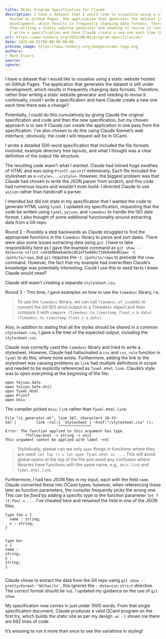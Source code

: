 ```yaml
---
title: OCaml Program Specification for Claude
description: I have a dataset that I would like to visualise using a static website
  hosted on GitHub Pages. The application that generates the dataset is still under
  development, which results in frequently changing data formats. Therefore, rather
  than writing a static website generator and needing to revise it continually, could
  I write a specification and have Claude create a new one each time there was a change?
url: https://www.tunbury.org/2025/08/01/program-specification/
date: 2025-08-01T00:00:00-00:00
preview_image: https://www.tunbury.org/images/ocaml-logo.png
authors:
- Mark Elvers
source:
ignore:
---
```


<p>I have a dataset that I would like to visualise using a static website hosted on GitHub Pages. The application that generates the dataset is still under development, which results in frequently changing data formats. Therefore, rather than writing a static website generator and needing to revise it continually, could I write a specification and have Claude create a new one each time there was a change?</p>

<p>Potentially, I could do this cumulatively by giving Claude the original specification and code and then the new specification, but my chosen approach is to see if Claude can create the application in one pass from the specification. I’ve also chosen to do this using Claude Sonnet’s web interface; obviously, the code I will request will be in OCaml.</p>

<p>I wrote a detailed 500-word specification that included the file formats involved, example directory tree layouts, and what I thought was a clear definition of the output file structure.</p>

<p>The resulting code wasn’t what I wanted: Claude had inlined huge swathes of HTML and was using <code class="language-plaintext highlighter-rouge">Printf.sprintf</code> extensively. Each file included the stylesheet as a <code class="language-plaintext highlighter-rouge">&lt;style&gt;...&lt;/style&gt;</code>. However, the biggest problem was that Claude had chosen to write the JSON parser from scratch, and this code had numerous issues and wouldn’t even build. I directed Claude to use <code class="language-plaintext highlighter-rouge">yojson</code> rather than handcraft a parser.</p>

<p>I intended but did not state in my specification that I wanted the code to generate HTML using <code class="language-plaintext highlighter-rouge">tyxml</code>. I updated my specification, requesting that the code be written using <code class="language-plaintext highlighter-rouge">tyxml</code>, <code class="language-plaintext highlighter-rouge">yojson</code>, and <code class="language-plaintext highlighter-rouge">timedesc</code> to handle the ISO date format. I also thought of some additional functionality around extracting data from a Git repo.</p>

<p>Round 2 - Possibly a step backwards as Claude struggled to find the appropriate functions in the <code class="language-plaintext highlighter-rouge">timedesc</code> library to parse and sort dates. There were also some issues extracting data using <code class="language-plaintext highlighter-rouge">git</code>. I have to take responsibility here as I gave the example command as <code class="language-plaintext highlighter-rouge">git show --date=iso-strict ce03608b4ba656c052ef5e868cf34b9e86d02aac -C /path/to/repo</code>, but <code class="language-plaintext highlighter-rouge">git</code> requires the <code class="language-plaintext highlighter-rouge">-C /path/to/repo</code> to precede the <code class="language-plaintext highlighter-rouge">show</code> command. However, the fact that my example had overwritten Claude’s <em>knowledge</em> was potentially interesting. Could I use this to seed facts I knew Claude would need?</p>

<p>Claude still wasn’t creating a separate <code class="language-plaintext highlighter-rouge">stylesheet.css</code>.</p>

<p>Round 3 - This time, I gave examples on how to use the <code class="language-plaintext highlighter-rouge">timedesc</code> library, i.e.</p>

<blockquote>
  <p>To use the <code class="language-plaintext highlighter-rouge">timedesc</code> library, we can call <code class="language-plaintext highlighter-rouge">Timedesc.of_iso8601</code> to convert the Git ISO strict output to a Timedesc object and then compare it with <code class="language-plaintext highlighter-rouge">compare (Timedesc.to_timestamp_float_s b.date) (Timedesc.to_timestamp_float_s a.date)</code>.</p>
</blockquote>

<p>Also, in addition to stating that all the styles should be shared in a common <code class="language-plaintext highlighter-rouge">stylesheet.css</code>, I gave a file tree of the expected output, including the <code class="language-plaintext highlighter-rouge">stylesheet.css</code>.</p>

<p>Claude now correctly used the <code class="language-plaintext highlighter-rouge">timedesc</code> library and tried to write a stylesheet. However, Claude had hallucinated a <code class="language-plaintext highlighter-rouge">css</code> and <code class="language-plaintext highlighter-rouge">css_rule</code> function in <code class="language-plaintext highlighter-rouge">tyxml</code> to do this, where none exists. Furthermore, adding the link to the stylesheet was causing problems as <code class="language-plaintext highlighter-rouge">link</code> had multiple definitions in scope and needed to be explicitly referenced as <code class="language-plaintext highlighter-rouge">Tyxml.Html.link</code>. Claude’s style was to open everything at the beginning of the file:</p>

<div class="language-ocaml highlighter-rouge"><div class="highlight"><pre class="highlight"><code><span class="k">open</span> <span class="nn">Yojson</span><span class="p">.</span><span class="nc">Safe</span>
<span class="k">open</span> <span class="nn">Yojson</span><span class="p">.</span><span class="nn">Safe</span><span class="p">.</span><span class="nc">Util</span>
<span class="k">open</span> <span class="nn">Tyxml</span><span class="p">.</span><span class="nc">Html</span>
<span class="k">open</span> <span class="nc">Printf</span> 
<span class="k">open</span> <span class="nc">Unix</span> 
</code></pre></div></div>

<p>The compiler picked <code class="language-plaintext highlighter-rouge">Unix.link</code> rather than <code class="language-plaintext highlighter-rouge">Tyxml.Html.link</code>:</p>

<div class="language-plaintext highlighter-rouge"><div class="highlight"><pre class="highlight"><code>File "ci_generator.ml", line 347, characters 18-33:
347 |         link ~rel:[ `Stylesheet ] ~href:"/stylesheet.css" ();
                        ^^^^^^^^^^^^^^^
Error: The function applied to this argument has type
         ?follow:bool -&gt; string -&gt; unit
This argument cannot be applied with label ~rel
</code></pre></div></div>

<blockquote>
  <p>Stylistically, please can we only <code class="language-plaintext highlighter-rouge">open</code> things in functions where they are used: <code class="language-plaintext highlighter-rouge">let foo () = let open Tyxml.Html in ...</code>. This will avoid global opens at the top of the file and avoid any confusion where libraries have functions with the same name, e.g., <code class="language-plaintext highlighter-rouge">Unix.link</code> and <code class="language-plaintext highlighter-rouge">TyXml.Html.link</code>.</p>
</blockquote>

<p>Furthermore, I had two JSON files in my input, each with the field <code class="language-plaintext highlighter-rouge">name</code>. Claude converted these into OCaml types; however, when referencing these later as function parameters, the compiler frequently picks the wrong one. This can be <em>fixed</em> by adding a specific type to the function parameter <code class="language-plaintext highlighter-rouge">let f (t:foo) = ...</code>. I’ve cheated here and renamed the field in one of the JSON files.</p>

<div class="language-ocaml highlighter-rouge"><div class="highlight"><pre class="highlight"><code><span class="k">type</span> <span class="n">foo</span> <span class="o">=</span> <span class="p">{</span>
  <span class="n">name</span> <span class="o">:</span> <span class="kt">string</span><span class="p">;</span>
  <span class="n">x</span> <span class="o">:</span> <span class="kt">string</span><span class="p">;</span>
<span class="p">}</span>

<span class="k">type</span> <span class="n">bar</span> <span class="o">=</span> <span class="p">{</span>
  <span class="n">name</span> <span class="o">:</span> <span class="kt">string</span><span class="p">;</span>
  <span class="n">y</span> <span class="o">:</span> <span class="kt">string</span><span class="p">;</span>
<span class="p">}</span>
</code></pre></div></div>

<p>Claude chose to extract the data from the Git repo using <code class="language-plaintext highlighter-rouge">git show --pretty=format:'%H|%ai|%s'</code>, this  ignores the <code class="language-plaintext highlighter-rouge">--date=iso-strict</code> directive. The correct format should be <code class="language-plaintext highlighter-rouge">%aI</code>. I updated my guidance on the use of <code class="language-plaintext highlighter-rouge">git show</code>.</p>

<p>My specification now comes in just under 1000 words. From that single specification document, Claude produces a valid OCaml program on the first try, which builds the static site as per my design. <code class="language-plaintext highlighter-rouge">wc -l</code> shows me there are 662 lines of code.</p>

<p>It’s amusing to run it more than once to see the variations in styling!</p>
